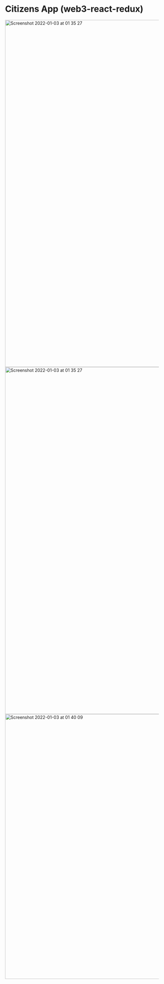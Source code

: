 # Citizens App (web3-react-redux)

<img width="1136" alt="Screenshot 2022-01-03 at 01 35 27" src="https://user-images.githubusercontent.com/14291833/147892382-c1675e77-c5b1-4fd4-bfdc-d252151adc6c.png">
<img width="1136" alt="Screenshot 2022-01-03 at 01 35 27" src="https://user-images.githubusercontent.com/14291833/147892384-0798cd1d-964b-457e-9e73-60e7293cbab4.png">
<img width="867" alt="Screenshot 2022-01-03 at 01 40 09" src="https://user-images.githubusercontent.com/14291833/147892385-98fb453a-2c2b-4fa3-9ce8-256b156b8de8.png">
